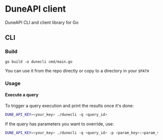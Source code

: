 # DuneAPI client
DuneAPI CLI and client library for Go

## CLI

### Build

```
go build -o dunecli cmd/main.go
```

You can use it from the repo directly or copy to a directory in your `$PATH`

### Usage

#### Execute a query

To trigger a query execution and print the results once it's done:

```bash
DUNE_API_KEY=<your_key> ./dunecli -q <query_id>
```

If the query has parameters you want to override, use:

```bash
DUNE_API_KEY=<your_key> ./dunecli -q <query_id> -p <param_key>:<param_vlue>
```
